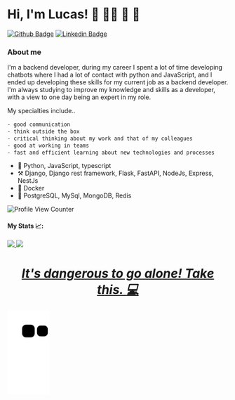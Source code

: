 # Hi, I'm Lucas! :purple_heart: :man_technologist: :dragon: 🦆

[![Github Badge](https://img.shields.io/badge/-Github-000?style=flat-square&logo=Github&logoColor=white&link=https://github.com/lucaslima18)](https://github.com/lucaslima18)
[![Linkedin Badge](https://img.shields.io/badge/-LinkedIn-blue?style=flat-square&logo=Linkedin&logoColor=white&link=https://www.linkedin.com/in/wilson-m-bba835141/)](https://www.linkedin.com/in/lucas-amorim-de-lima-ara%C3%BAjo-b09691173/)

### About me
I'm a backend developer, during my career I spent a lot of time developing chatbots where I had a lot of contact with python and JavaScript, and I ended up developing these skills for my current job as a backend developer. I'm always studying to improve my knowledge and skills as a developer, with a view to one day being an expert in my role.

My specialties include..

    - good communication
    - think outside the box
    - critical thinking about my work and that of my colleagues
    - good at working in teams
    - fast and efficient learning about new technologies and processes

- :scroll: Python, JavaScript, typescript
- :hammer_and_pick: Django, Django rest framework, Flask, FastAPI, NodeJs, Express, NestJs
- :wrench: Docker
- :wrench: PostgreSQL, MySql, MongoDB, Redis

![Profile View Counter](https://komarev.com/ghpvc/?username=lucaslima18)

#### My Stats :chart_with_upwards_trend::
<div>
  <a href="https://github.com/lucaslima18">
  <img height="180em" src="https://github-readme-stats.vercel.app/api?username=lucaslima18&show_icons=true&theme=dark&include_all_commits=true&count_private=true"/> 
  <img height="180em" src="https://github-readme-stats.vercel.app/api/top-langs/?username=lucaslima18&layout=compact&langs_count=7&theme=dark"/>
</div>
<h1 align='center'><i>It's dangerous to go alone! Take this. 💻</i></h1>


![Snake animation](https://github.com/rafaballerini/rafaballerini/blob/output/github-contribution-grid-snake.svg)
